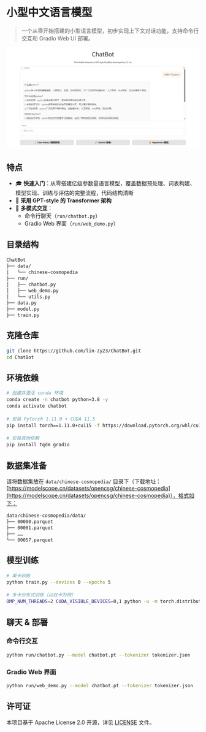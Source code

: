 # 小型中文语言模型

> 一个从零开始搭建的小型语言模型，初步实现上下文对话功能，支持命令行交互和 Gradio Web UI 部署。

![](assets/demo.png)

## 特点

* 🎓 **快速入门**：从零搭建亿级参数量语言模型，覆盖数据预处理、词表构建、模型实现、训练与评估的完整流程，代码结构清晰
* 🤖 **采用 GPT-style 的 Transformer 架构**
* 💬 **多模式交互**：
  * 命令行聊天（`run/chatbot.py`）
  * Gradio Web 界面（`run/web_demo.py`）

## 目录结构

```
ChatBot
├── data/
│   └── chinese-cosmopedia
├── run/
│   ├── chatbot.py
│   ├── web_demo.py
│   └── utils.py
├── data.py
├── model.py
├── train.py
```

## 克隆仓库

```bash
git clone https://github.com/lin-zy23/ChatBot.git
cd ChatBot
```

## 环境依赖

```bash
# 创建并激活 conda 环境
conda create -n chatbot python=3.8 -y
conda activate chatbot

# 安装 PyTorch 1.11.0 + CUDA 11.5
pip install torch==1.11.0+cu115 -f https://download.pytorch.org/whl/cu115/torch_stable.html

# 安装其他依赖
pip install tqdm gradio
```

## 数据集准备

请将数据集放在 `data/chinese-cosmopedia/` 目录下（下载地址：[https://modelscope.cn/datasets/opencsg/chinese-cosmopedia](https://modelscope.cn/datasets/opencsg/chinese-cosmopedia)），格式如下：

```
data/chinese-cosmopedia/data/
├── 00000.parquet
├── 00001.parquet
├── ……
└── 00057.parquet
```

## 模型训练

```bash
# 单卡训练
python train.py --devices 0 --epochs 5

# 多卡分布式训练（以双卡为例）
OMP_NUM_THREADS=2 CUDA_VISIBLE_DEVICES=0,1 python -u -m torch.distributed.run --nproc_per_node=2 train.py --distributed --devices 0,1 --epochs 5
```

## 聊天 & 部署

### 命令行交互

```bash
python run/chatbot.py --model chatbot.pt --tokenizer tokenizer.json
```

### Gradio Web 界面

```bash
python run/web_demo.py --model chatbot.pt --tokenizer tokenizer.json
```

## 许可证

本项目基于 Apache License 2.0 开源，详见 [LICENSE](LICENSE) 文件。
